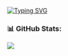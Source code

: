 [![Typing SVG](https://readme-typing-svg.demolab.com?font=Fira+Code&pause=1000&color=1D59F7&center=true&random=true&width=435&lines=Hello%2C+I'm+Abdessamad!+)](https://git.io/typing-svg)


### 📊 GitHub Stats:
![](https://github-readme-stats.vercel.app/api?username=dooublee&theme=tokyonight&hide_border=false&include_all_commits=false&count_private=false)
